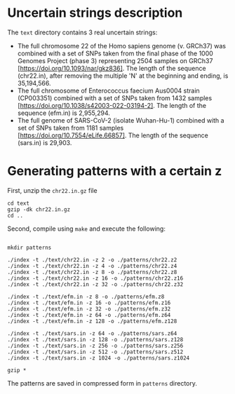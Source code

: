 Uncertain strings description
=============================

The `text` directory contains 3 real uncertain strings:

* The full chromosome 22 of the Homo sapiens genome (v. GRCh37) was combined with a set of SNPs taken from the final phase of the 1000 Genomes Project (phase 3) representing 2504 samples on GRCh37 [https://doi.org/10.1093/nar/gkz836]. The length of the sequence (chr22.in), after removing the multiple 'N' at the beginning and ending, is 35,194,566.
* The full chromosome of Enterococcus faecium Aus0004 strain (CP003351) combined with a set of SNPs taken from 1432 samples [https://doi.org/10.1038/s42003-022-03194-2]. The length of the sequence (efm.in) is 2,955,294.
* The full genome of SARS-CoV-2 (isolate Wuhan-Hu-1) combined with a set of SNPs taken from 1181 samples [https://doi.org/10.7554/eLife.66857]. The length of the sequence (sars.in) is 29,903.

Generating patterns with a certain z
=============================

First, unzip the `chr22.in.gz` file
```console
cd text
gzip -dk chr22.in.gz
cd ..
```
Second, compile using `make` and execute the following:

```console

mkdir patterns

./index -t ./text/chr22.in -z 2 -o ./patterns/chr22.z2
./index -t ./text/chr22.in -z 4 -o ./patterns/chr22.z4
./index -t ./text/chr22.in -z 8 -o ./patterns/chr22.z8
./index -t ./text/chr22.in -z 16 -o ./patterns/chr22.z16
./index -t ./text/chr22.in -z 32 -o ./patterns/chr22.z32

./index -t ./text/efm.in -z 8 -o ./patterns/efm.z8
./index -t ./text/efm.in -z 16 -o ./patterns/efm.z16
./index -t ./text/efm.in -z 32 -o ./patterns/efm.z32
./index -t ./text/efm.in -z 64 -o ./patterns/efm.z64
./index -t ./text/efm.in -z 128 -o ./patterns/efm.z128

./index -t ./text/sars.in -z 64 -o ./patterns/sars.z64
./index -t ./text/sars.in -z 128 -o ./patterns/sars.z128
./index -t ./text/sars.in -z 256 -o ./patterns/sars.z256
./index -t ./text/sars.in -z 512 -o ./patterns/sars.z512
./index -t ./text/sars.in -z 1024 -o ./patterns/sars.z1024

gzip *
```
The patterns are saved in compressed form in `patterns` directory.

